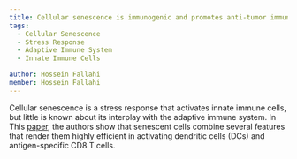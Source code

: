 ```yaml
---
title: Cellular senescence is immunogenic and promotes anti-tumor immunity
tags:
  - Cellular Senescence
  - Stress Response
  - Adaptive Immune System
  - Innate Immune Cells

author: Hossein Fallahi
member: Hossein Fallahi
---
```

Cellular senescence is a stress response that activates innate immune cells, but little is known about its interplay with the adaptive immune system. 
In This [paper](https://aacrjournals.org/cancerdiscovery/article/doi/10.1158/2159-8290.CD-22-0523/710086/Cellular-senescence-is-immunogenic-and-promotes), the authors show that senescent cells combine several features that render them highly efficient in activating dendritic cells (DCs) and antigen-specific CD8 T cells.
